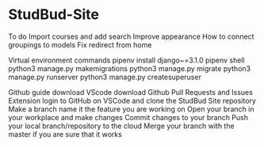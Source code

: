 # StudBud-Site

To do
Import courses and add search 
Improve appearance
How to connect groupings to models
Fix redirect from home 

Virtual environment commands 
pipenv install django~=3.1.0
pipenv shell
python3 manage.py makemigrations
python3 manage.py migrate
python3 manage.py runserver
python3 manage.py createsuperuser

Github guide
download VScode
download Github Pull Requests and Issues Extension
login to GitHub on VSCode and clone the StudBud Site repository 
Make a branch name it the feature you are working on
Open your branch in your workplace and make changes 
Commit changes to your branch 
Push your local branch/repository to the cloud
Merge your branch with the master if you are sure that it works 

